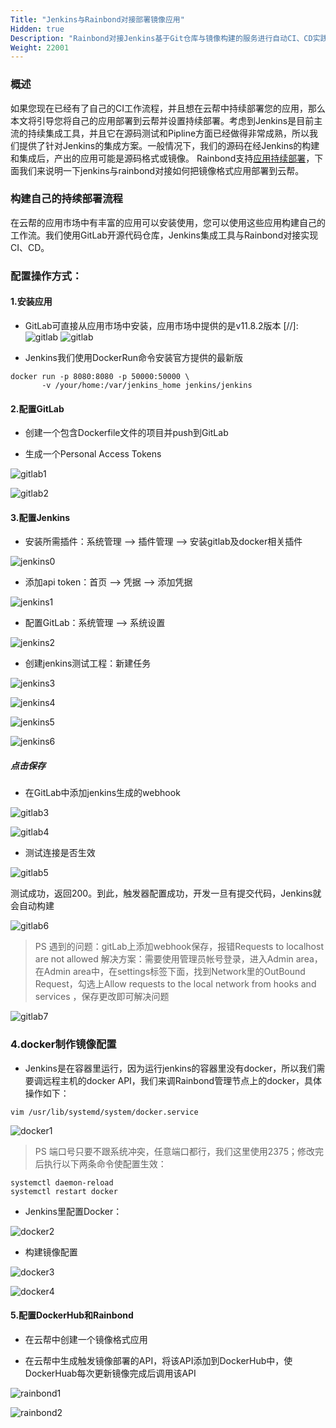 ```yaml
---
Title: "Jenkins与Rainbond对接部署镜像应用"
Hidden: true
Description: "Rainbond对接Jenkins基于Git仓库与镜像构建的服务进行自动CI、CD实践"
Weight: 22001
---
```


### 概述

如果您现在已经有了自己的CI工作流程，并且想在云帮中持续部署您的应用，那么本文将引导您将自己的应用部署到云帮并设置持续部署。考虑到Jenkins是目前主流的持续集成工具，并且它在源码测试和Pipline方面已经做得非常成熟，所以我们提供了针对Jenkins的集成方案。一般情况下，我们的源码在经Jenkins的构建和集成后，产出的应用可能是源码格式或镜像。
Rainbond支持[应用持续部署](https://www.rainbond.com/docs/user-manual/app-service-manage/auto-deploy/)，下面我们来说明一下jenkins与rainbond对接如何把镜像格式应用部署到云帮。

### 构建自己的持续部署流程

在云帮的应用市场中有丰富的应用可以安装使用，您可以使用这些应用构建自己的工作流。我们使用GitLab开源代码仓库，Jenkins集成工具与Rainbond对接实现CI、CD。

### 配置操作方式：

#### 1.安装应用

* GitLab可直接从应用市场中安装，应用市场中提供的是v11.8.2版本
[//]: ![gitlab](./install_gitlab.png)
![gitlab](https://grstatic.oss-cn-shanghai.aliyuncs.com/images/docs/5.1/advanced-scenarios/devops/JenkinsandRainbond/install_gitlab.png)

* Jenkins我们使用DockerRun命令安装官方提供的最新版
```
docker run -p 8080:8080 -p 50000:50000 \
	   -v /your/home:/var/jenkins_home jenkins/jenkins
```

#### 2.配置GitLab

* 创建一个包含Dockerfile文件的项目并push到GitLab

* 生成一个Personal Access Tokens

![gitlab1](https://grstatic.oss-cn-shanghai.aliyuncs.com/images/docs/5.1/advanced-scenarios/devops/JenkinsandRainbond/gitlab_1.png)

![gitlab2](https://grstatic.oss-cn-shanghai.aliyuncs.com/images/docs/5.1/advanced-scenarios/devops/JenkinsandRainbond/gitlab_2.png)

 
#### 3.配置Jenkins

* 安装所需插件：系统管理 --> 插件管理 --> 安装gitlab及docker相关插件

![jenkins0](https://grstatic.oss-cn-shanghai.aliyuncs.com/images/docs/5.1/advanced-scenarios/devops/JenkinsandRainbond/jenkins_0.png)

* 添加api token：首页 --> 凭据 --> 添加凭据

![jenkins1](https://grstatic.oss-cn-shanghai.aliyuncs.com/images/docs/5.1/advanced-scenarios/devops/JenkinsandRainbond/jenkins_1.png)

* 配置GitLab：系统管理 --> 系统设置

![jenkins2](https://grstatic.oss-cn-shanghai.aliyuncs.com/images/docs/5.1/advanced-scenarios/devops/JenkinsandRainbond/jenkins_2.png)

* 创建jenkins测试工程：新建任务

![jenkins3](https://grstatic.oss-cn-shanghai.aliyuncs.com/images/docs/5.1/advanced-scenarios/devops/JenkinsandRainbond/jenkins_3.png)

![jenkins4](https://grstatic.oss-cn-shanghai.aliyuncs.com/images/docs/5.1/advanced-scenarios/devops/JenkinsandRainbond/jenkins_4.png)

![jenkins5](https://grstatic.oss-cn-shanghai.aliyuncs.com/images/docs/5.1/advanced-scenarios/devops/JenkinsandRainbond/jenkins_5.png)

![jenkins6](https://grstatic.oss-cn-shanghai.aliyuncs.com/images/docs/5.1/advanced-scenarios/devops/JenkinsandRainbond/jenkins_6.png)

##### 点击保存

* 在GitLab中添加jenkins生成的webhook

![gitlab3](https://grstatic.oss-cn-shanghai.aliyuncs.com/images/docs/5.1/advanced-scenarios/devops/JenkinsandRainbond/gitlab_3.png)

![gitlab4](https://grstatic.oss-cn-shanghai.aliyuncs.com/images/docs/5.1/advanced-scenarios/devops/JenkinsandRainbond/gitlab_4.png)

* 测试连接是否生效

![gitlab5](https://grstatic.oss-cn-shanghai.aliyuncs.com/images/docs/5.1/advanced-scenarios/devops/JenkinsandRainbond/gitlab_5.png)

测试成功，返回200。到此，触发器配置成功，开发一旦有提交代码，Jenkins就会自动构建

![gitlab6](https://grstatic.oss-cn-shanghai.aliyuncs.com/images/docs/5.1/advanced-scenarios/devops/JenkinsandRainbond/gitlab_6.png)


> PS 遇到的问题：gitLab上添加webhook保存，报错Requests to localhost are not allowed
解决方案：需要使用管理员帐号登录，进入Admin area，在Admin area中，在settings标签下面，找到Network里的OutBound Request，勾选上Allow requests to the local network from hooks and services ，保存更改即可解决问题

![gitlab7](https://grstatic.oss-cn-shanghai.aliyuncs.com/images/docs/5.1/advanced-scenarios/devops/JenkinsandRainbond/gitlab_7.png)


### 4.docker制作镜像配置

* Jenkins是在容器里运行，因为运行jenkins的容器里没有docker，所以我们需要调远程主机的docker API，我们来调Rainbond管理节点上的docker，具体操作如下：

```
vim /usr/lib/systemd/system/docker.service
```
![docker1](https://grstatic.oss-cn-shanghai.aliyuncs.com/images/docs/5.1/advanced-scenarios/devops/JenkinsandRainbond/docker_1.png)

> PS 端口号只要不跟系统冲突，任意端口都行，我们这里使用2375；修改完后执行以下两条命令使配置生效：

```
systemctl daemon-reload
systemctl restart docker
```

* Jenkins里配置Docker：

![docker2](https://grstatic.oss-cn-shanghai.aliyuncs.com/images/docs/5.1/advanced-scenarios/devops/JenkinsandRainbond/docker_2.png)

* 构建镜像配置

![docker3](https://grstatic.oss-cn-shanghai.aliyuncs.com/images/docs/5.1/advanced-scenarios/devops/JenkinsandRainbond/docker_3.png)

![docker4](https://grstatic.oss-cn-shanghai.aliyuncs.com/images/docs/5.1/advanced-scenarios/devops/JenkinsandRainbond/docker_4.png)

#### 5.配置DockerHub和Rainbond

* 在云帮中创建一个镜像格式应用

* 在云帮中生成触发镜像部署的API，将该API添加到DockerHub中，使DockerHuab每次更新镜像完成后调用该API

![rainbond1](https://grstatic.oss-cn-shanghai.aliyuncs.com/images/docs/5.1/advanced-scenarios/devops/JenkinsandRainbond/rainbond_1.png)

![rainbond2](https://grstatic.oss-cn-shanghai.aliyuncs.com/images/docs/5.1/advanced-scenarios/devops/JenkinsandRainbond/rainbond_2.png)

